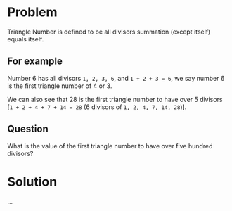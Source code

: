 # Problem
Triangle Number is defined to be all divisors summation (except itself) equals itself. 

## For example
Number 6 has all divisors `1, 2, 3, 6`, and `1 + 2 + 3 = 6`, we say number 6 is the first triangle number of 4 or 3.

We can also see that 28 is the first triangle number to have over 5 divisors [`1 + 2 + 4 + 7 + 14 = 28` (6 divisors of `1, 2, 4, 7, 14, 28`)].
## Question
What is the value of the first triangle number to have over five hundred divisors?
# Solution
...
